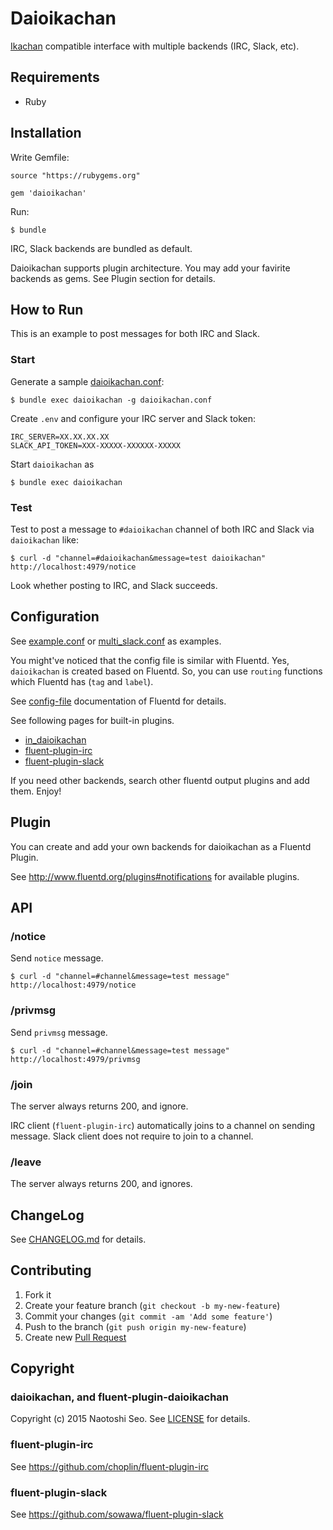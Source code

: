 # Daioikachan

[Ikachan](https://github.com/yappo/p5-App-Ikachan) compatible interface with multiple backends (IRC, Slack, etc).

## Requirements

* Ruby

## Installation

Write Gemfile:

```
source "https://rubygems.org"

gem 'daioikachan'
```

Run:

```
$ bundle
```

IRC, Slack backends are bundled as default.

Daioikachan supports plugin architecture. You may add your favirite backends as gems. See Plugin section for details.

## How to Run

This is an example to post messages for both IRC and Slack.

### Start

Generate a sample [daioikachan.conf](./examples/example.conf):

```
$ bundle exec daioikachan -g daioikachan.conf
```

Create `.env` and configure your IRC server and Slack token:

```
IRC_SERVER=XX.XX.XX.XX
SLACK_API_TOKEN=XXX-XXXXX-XXXXXX-XXXXX
````

Start `daioikachan` as

```
$ bundle exec daioikachan
```

### Test

Test to post a message to `#daioikachan` channel of both IRC and Slack via `daioikachan` like:

```
$ curl -d "channel=#daioikachan&message=test daioikachan" http://localhost:4979/notice
```

Look whether posting to IRC, and Slack succeeds.

## Configuration

See [example.conf](./example.conf) or [multi_slack.conf](./examples/multi_slack.conf) as examples.

You might've noticed that the config file is similar with Fluentd.
Yes, `daioikachan` is created based on Fluentd.
So, you can use `routing` functions which Fluentd has (`tag` and `label`).

See [config-file](http://docs.fluentd.org/articles/config-file) documentation of Fluentd for details.

See following pages for built-in plugins.

* [in_daioikachan](./README/in_daioikachan.md)
* [fluent-plugin-irc](https://github.com/choplin/fluent-plugin-irc)
* [fluent-plugin-slack](https://github.com/sowawa/fluent-plugin-slack)

If you need other backends, search other fluentd output plugins and add them. Enjoy!

## Plugin

You can create and add your own backends for daioikachan as a Fluentd Plugin.

See http://www.fluentd.org/plugins#notifications for available plugins.

## API

### /notice

Send `notice` message.

```
$ curl -d "channel=#channel&message=test message" http://localhost:4979/notice
```

### /privmsg

Send `privmsg` message.

```
$ curl -d "channel=#channel&message=test message" http://localhost:4979/privmsg
```

### /join

The server always returns 200, and ignore.

IRC client (`fluent-plugin-irc`) automatically joins to a channel on sending message.
Slack client does not require to join to a channel.

### /leave

The server always returns 200, and ignores.

## ChangeLog

See [CHANGELOG.md](CHANGELOG.md) for details.

## Contributing

1. Fork it
2. Create your feature branch (`git checkout -b my-new-feature`)
3. Commit your changes (`git commit -am 'Add some feature'`)
4. Push to the branch (`git push origin my-new-feature`)
5. Create new [Pull Request](../../pull/new/master)

## Copyright

### daioikachan, and fluent-plugin-daioikachan

Copyright (c) 2015 Naotoshi Seo. See [LICENSE](LICENSE) for details.

### fluent-plugin-irc

See https://github.com/choplin/fluent-plugin-irc

### fluent-plugin-slack

See https://github.com/sowawa/fluent-plugin-slack
